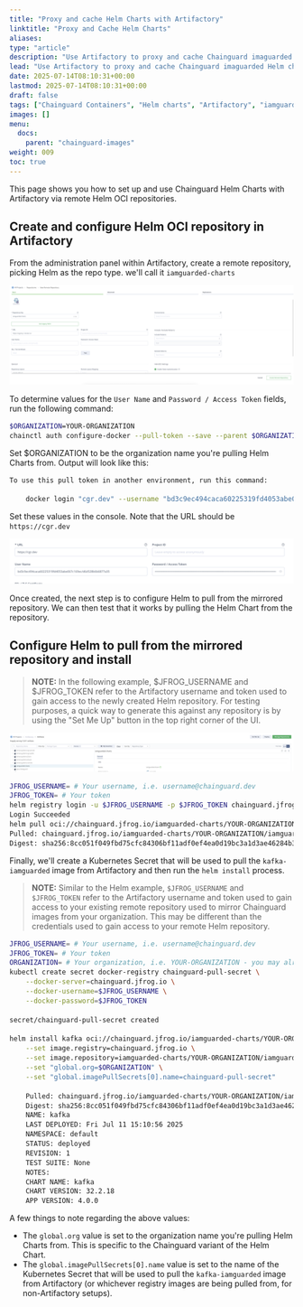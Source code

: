 ```yaml
---
title: "Proxy and cache Helm Charts with Artifactory"
linktitle: "Proxy and Cache Helm Charts"
aliases:
type: "article"
description: "Use Artifactory to proxy and cache Chainguard imaguarded Helm charts"
lead: "Use Artifactory to proxy and cache Chainguard imaguarded Helm charts"
date: 2025-07-14T08:10:31+00:00
lastmod: 2025-07-14T08:10:31+00:00
draft: false
tags: ["Chainguard Containers", "Helm charts", "Artifactory", "iamguarded", "Product"]
images: []
menu:
  docs:
    parent: "chainguard-images"
weight: 009
toc: true
---
```


This page shows you how to set up and use Chainguard Helm Charts with Artifactory via remote Helm OCI repositories.

## Create and configure Helm OCI repository in Artifactory

From the administration panel within Artifactory, create a remote repository, picking Helm as the repo type. we'll call it `iamguarded-charts`

![Screenshot showing the new remote repo in Artifactory](new-remote-repo.png)

To determine values for the `User Name` and `Password / Access Token` fields, run the following command:

```bash
$ORGANIZATION=YOUR-ORGANIZATION
chainctl auth configure-docker --pull-token --save --parent $ORGANIZATION
```

Set $ORGANIZATION to be the organization name you're pulling Helm Charts from. Output will look like this:

```bash
To use this pull token in another environment, run this command:

    docker login "cgr.dev" --username "bd3c9ec494caca60225319fd4053abe067c169ec/5037f83cdd0fbdcd" --password "eyJhbGciOiJSUzI1NiJ9.eyJhdWQiOiJodHRwczovL2lzc..." # Token truncated
```

Set these values in the console. Note that the URL should be `https://cgr.dev`

![Screenshot showing setting values in Artifactory](url-username-pw.png)

Once created, the next step is to configure Helm to pull from the mirrored repository. We can then test that it works by pulling the Helm Chart from the repository.

## Configure Helm to pull from the mirrored repository and install

> **NOTE:** In the following example, $JFROG_USERNAME and $JFROG_TOKEN refer to the Artifactory username and token used to gain access to the newly created Helm repository. For testing purposes, a quick way to generate this against any repository is by using the "Set Me Up" button in the top right corner of the UI.

![Screenshot showing setting values in Artifactory](set-me-up.png)

```bash
JFROG_USERNAME= # Your username, i.e. username@chainguard.dev
JFROG_TOKEN= # Your token
helm registry login -u $JFROG_USERNAME -p $JFROG_TOKEN chainguard.jfrog.io
Login Succeeded
helm pull oci://chainguard.jfrog.io/iamguarded-charts/YOUR-ORGANIZATION/iamguarded-charts/kafka
Pulled: chainguard.jfrog.io/iamguarded-charts/YOUR-ORGANIZATION/iamguarded-charts/kafka:32.2.18
Digest: sha256:8cc051f049fbd75cfc84306bf11adf0ef4ea0d19bc3a1d3ae46284b3aab5b083
```

Finally, we'll create a Kubernetes Secret that will be used to pull the `kafka-iamguarded` image from Artifactory and then run the `helm install` process.

> **NOTE:** Similar to the Helm example, `$JFROG_USERNAME` and `$JFROG_TOKEN` refer to the Artifactory username and token used to gain access to your existing remote repository used to mirror Chainguard images from your organization. This may be different than the credentials used to gain access to your remote Helm repository.

```bash
JFROG_USERNAME= # Your username, i.e. username@chainguard.dev
JFROG_TOKEN= # Your token
ORGANIZATION= # Your organization, i.e. YOUR-ORGANIZATION - you may already have this set from a previous example
kubectl create secret docker-registry chainguard-pull-secret \
    --docker-server=chainguard.jfrog.io \
    --docker-username=$JFROG_USERNAME \
    --docker-password=$JFROG_TOKEN

secret/chainguard-pull-secret created

helm install kafka oci://chainguard.jfrog.io/iamguarded-charts/YOUR-ORGANIZATION/iamguarded-charts/kafka \
    --set image.registry=chainguard.jfrog.io \
    --set image.repository=iamguarded-charts/YOUR-ORGANIZATION/iamguarded-charts/kafka \
    --set "global.org=$ORGANIZATION" \
    --set "global.imagePullSecrets[0].name=chainguard-pull-secret"

    Pulled: chainguard.jfrog.io/iamguarded-charts/YOUR-ORGANIZATION/iamguarded-charts/kafka:32.2.18
    Digest: sha256:8cc051f049fbd75cfc84306bf11adf0ef4ea0d19bc3a1d3ae46284b3aab5b083
    NAME: kafka
    LAST DEPLOYED: Fri Jul 11 15:10:56 2025
    NAMESPACE: default
    STATUS: deployed
    REVISION: 1
    TEST SUITE: None
    NOTES:
    CHART NAME: kafka
    CHART VERSION: 32.2.18
    APP VERSION: 4.0.0
```

A few things to note regarding the above values:

- The `global.org` value is set to the organization name you're pulling Helm Charts from.  This is specific to the Chainguard variant of the Helm Chart.
- The `global.imagePullSecrets[0].name` value is set to the name of the Kubernetes Secret that will be used to pull the `kafka-iamguarded` image from Artifactory (or whichever registry images are being pulled from, for non-Artifactory setups).
